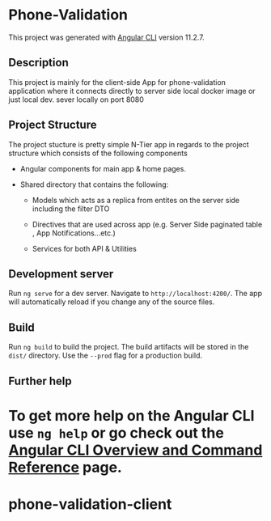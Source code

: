 # Phone-Validation

This project was generated with [Angular CLI](https://github.com/angular/angular-cli) version 11.2.7.

## Description

This project is mainly for the client-side App for phone-validation application where it connects directly to server side local docker image or just local dev. sever locally on port 8080

## Project Structure

The project stucture is pretty simple N-Tier app in regards to the project structure which consists of the following components

- Angular components for main app & home pages.

- Shared directory that contains the following:

    - Models which acts as a replica from entites on the server side including the filter DTO 

    - Directives that are used across app (e.g. Server Side paginated table , App Notifications...etc.)

    - Services for both API & Utilities
## Development server

Run `ng serve` for a dev server. Navigate to `http://localhost:4200/`. The app will automatically reload if you change any of the source files.

## Build

Run `ng build` to build the project. The build artifacts will be stored in the `dist/` directory. Use the `--prod` flag for a production build.


## Further help

To get more help on the Angular CLI use `ng help` or go check out the [Angular CLI Overview and Command Reference](https://angular.io/cli) page.
=======
# phone-validation-client
